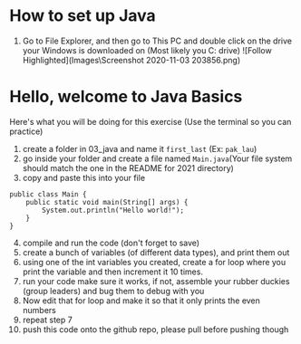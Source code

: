 # How to set up Java
1. Go to File Explorer, and then go to This PC and double click on the drive your Windows is downloaded on (Most likely you C: drive)
![Follow Highlighted](Images\Screenshot 2020-11-03 203856.png)

# Hello, welcome to Java Basics
Here's what you will be doing for this exercise (Use the terminal so you can practice)
1. create a folder in 03_java and name it `first_last` (Ex: `pak_lau`)
2. go inside your folder and create a file named `Main.java`(Your file system should match the one in the README for 2021 directory)
3. copy and paste this into your file
```
public class Main {
    public static void main(String[] args) {
        System.out.println("Hello world!");
    }
}
```
4. compile and run the code (don't forget to save)
5. create a bunch of variables (of different data types), and print them out
6. using one of the int variables you created, create a for loop where you print the variable and then increment it 10 times.
7. run your code make sure it works, if not, assemble your rubber duckies (group leaders) and bug them to debug with you
8. Now edit that for loop and make it so that it only prints the even numbers
9. repeat step 7
10. push this code onto the github repo, please pull before pushing though
